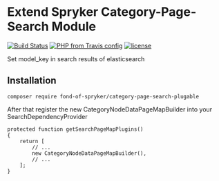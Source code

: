 # Extend Spryker Category-Page-Search Module
[![Build Status](https://travis-ci.org/fond-of/spryker-category.svg?branch=master)](https://travis-ci.org/fond-of/product-page-search-model-key)
[![PHP from Travis config](https://img.shields.io/travis/php-v/symfony/symfony.svg)](https://php.net/)
[![license](https://img.shields.io/github/license/mashape/apistatus.svg)](https://packagist.org/packages/fond-of-spryker/product-page-search-model-key)

Set model_key in search results of elasticsearch

## Installation

```
composer require fond-of-spryker/category-page-search-plugable
```

After that register the new CategoryNodeDataPageMapBuilder into your SearchDependencyProvider

```
protected function getSearchPageMapPlugins()
{
    return [
        // ...
        new CategoryNodeDataPageMapBuilder(),
        // ...
    ];
}
